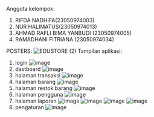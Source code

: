 Anggota kelompok:
1. RIFDA NADHIFA(23050974003)
2. NUR HALIMATUS(23050974013)
3. AHMAD RAFLI BIMA YANBUDI (23050974005)
4. RAMADHANI FITRIANA (23050974034)
   
POSTERS:
![EDUSTORE (2)](https://github.com/user-attachments/assets/0d071ae0-f822-4a85-972e-fed61415a52b)
Tampilan aplikasi:
1. login
![image](https://github.com/user-attachments/assets/704d8536-f029-4adb-877f-9889700d29e9)
2. dastboard
![image](https://github.com/user-attachments/assets/87deac83-8463-4e46-8670-50ceb2a6a9e6)
3. halaman transaksi
![image](https://github.com/user-attachments/assets/061fbbe1-35e0-420c-9ea5-1c068649c0bd)
4. halaman barang
![image](https://github.com/user-attachments/assets/52f3f0f9-7edf-423f-a939-3006c8ee7bd6)
5. halaman restok barang
![image](https://github.com/user-attachments/assets/c4af0f79-92a6-458e-a0c2-126b7726cb74)
6. halaman pengguna
![image](https://github.com/user-attachments/assets/98f78eeb-f7da-43a4-8eaa-3eab522d34de)
7. halaman laporan
![image](https://github.com/user-attachments/assets/d507db6f-53c9-4e0c-bca8-0720d60897ad)
![image](https://github.com/user-attachments/assets/596e4504-c936-44b4-b607-9065f1c55930)
![image](https://github.com/user-attachments/assets/4f30b4b5-72e0-4c80-a661-08ffd0ffaf5e)
![image](https://github.com/user-attachments/assets/15a32520-383e-4fe4-bc95-2bccb20ed67f)
8. pengaturan
![image](https://github.com/user-attachments/assets/481ed70a-9f10-4468-b0f1-bc5bbf2d2df0)




